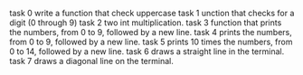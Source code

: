 task 0 write a function that check uppercase
task 1 unction that checks for a digit (0 through 9)
task 2 two int multiplication.
task 3 function that prints the numbers, from 0 to 9, followed by a new line.
task 4 prints the numbers, from 0 to 9, followed by a new line.
task 5 prints 10 times the numbers, from 0 to 14, followed by a new line.
task 6  draws a straight line in the terminal.
task 7 draws a diagonal line on the terminal.
